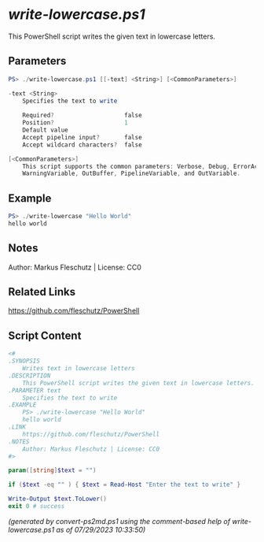 *write-lowercase.ps1*
================

This PowerShell script writes the given text in lowercase letters.

Parameters
----------
```powershell
PS> ./write-lowercase.ps1 [[-text] <String>] [<CommonParameters>]

-text <String>
    Specifies the text to write
    
    Required?                    false
    Position?                    1
    Default value                
    Accept pipeline input?       false
    Accept wildcard characters?  false

[<CommonParameters>]
    This script supports the common parameters: Verbose, Debug, ErrorAction, ErrorVariable, WarningAction, 
    WarningVariable, OutBuffer, PipelineVariable, and OutVariable.
```

Example
-------
```powershell
PS> ./write-lowercase "Hello World"
hello world

```

Notes
-----
Author: Markus Fleschutz | License: CC0

Related Links
-------------
https://github.com/fleschutz/PowerShell

Script Content
--------------
```powershell
<#
.SYNOPSIS
	Writes text in lowercase letters
.DESCRIPTION
	This PowerShell script writes the given text in lowercase letters.
.PARAMETER text
	Specifies the text to write
.EXAMPLE
	PS> ./write-lowercase "Hello World"
	hello world
.LINK
	https://github.com/fleschutz/PowerShell
.NOTES
	Author: Markus Fleschutz | License: CC0
#>

param([string]$text = "")

if ($text -eq "" ) { $text = Read-Host "Enter the text to write" }

Write-Output $text.ToLower()
exit 0 # success
```

*(generated by convert-ps2md.ps1 using the comment-based help of write-lowercase.ps1 as of 07/29/2023 10:33:50)*
